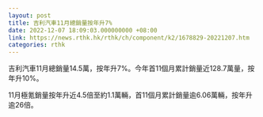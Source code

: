 ```yaml
---
layout: post
title: 吉利汽車11月總銷量按年升7%
date: 2022-12-07 18:09:03.000000000 +08:00
link: https://news.rthk.hk/rthk/ch/component/k2/1678829-20221207.htm
categories: rthk
---
```


吉利汽車11月總銷量14.5萬，按年升7%。今年首11個月累計銷量近128.7萬量，按年升10%。

11月極氪銷量按年升近4.5倍至約1.1萬輛，首11個月累計銷量逾6.06萬輛，按年升逾26倍。
